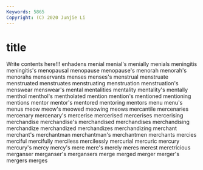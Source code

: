 ```yaml
---
Keywords: 5865
Copyright: (C) 2020 Junjie Li
---
```


# title

Write contents here!!!
enhadens 
menial 
menial's 
menially 
menials
meningitis 
meningitis's 
menopausal 
menopause 
menopause's 
menorah 
menorah's 
menorahs 
menservants 
menses
menses's 
menstrual 
menstruate 
menstruated 
menstruates 
menstruating 
menstruation 
menstruation's 
menswear 
menswear's
mental 
mentalities 
mentality 
mentality's 
mentally 
menthol 
menthol's 
mentholated 
mention 
mention's
mentioned 
mentioning 
mentions 
mentor 
mentor's 
mentored 
mentoring 
mentors 
menu 
menu's
menus 
meow 
meow's 
meowed 
meowing 
meows 
mercantile 
mercenaries 
mercenary 
mercenary's
mercerise 
mercerised 
mercerises 
mercerising 
merchandise 
merchandise's 
merchandised 
merchandises 
merchandising 
merchandize
merchandized 
merchandizes 
merchandizing 
merchant 
merchant's 
merchantman 
merchantman's 
merchantmen 
merchants 
mercies
merciful 
mercifully 
merciless 
mercilessly 
mercurial 
mercuric 
mercury 
mercury's 
mercy 
mercy's
mere 
mere's 
merely 
meres 
merest 
meretricious 
merganser 
merganser's 
mergansers 
merge
merged 
merger 
merger's 
mergers 
merges 
